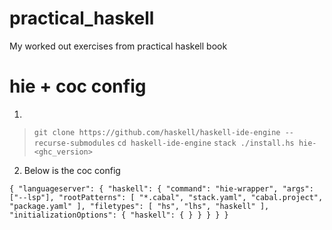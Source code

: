 # practical_haskell
My worked out exercises from practical haskell book

# hie + coc config
1.
> `git clone https://github.com/haskell/haskell-ide-engine --recurse-submodules`
> `cd haskell-ide-engine`
> `stack ./install.hs hie-<ghc_version>`
2. Below is the coc config

`{
"languageserver": {
  "haskell": {
    "command": "hie-wrapper",
    "args": ["--lsp"],
    "rootPatterns": [
      "*.cabal",
      "stack.yaml",
      "cabal.project",
      "package.yaml"
    ],
    "filetypes": [
      "hs",
      "lhs",
      "haskell"
    ],
    "initializationOptions": {
      "haskell": {
      }
    }
  }
}
}`

